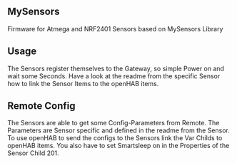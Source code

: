 ## MySensors
Firmware for Atmega and NRF2401 Sensors based on MySensors Library

## Usage
The Sensors register themselves to the Gateway, so simple Power on and wait some Seconds. Have a look at the readme from the specific Sensor how to link the Sensor Items to the openHAB items.

## Remote Config
The Sensors are able to get some Config-Parameters from Remote. The Parameters are Sensor specific and defined in the readme from the Sensor. To use openHAB to send the configs to the Sensors link the Var Childs to openHAB items. You also have to set Smartsleep on in the Properties of the Sensor Child 201.
